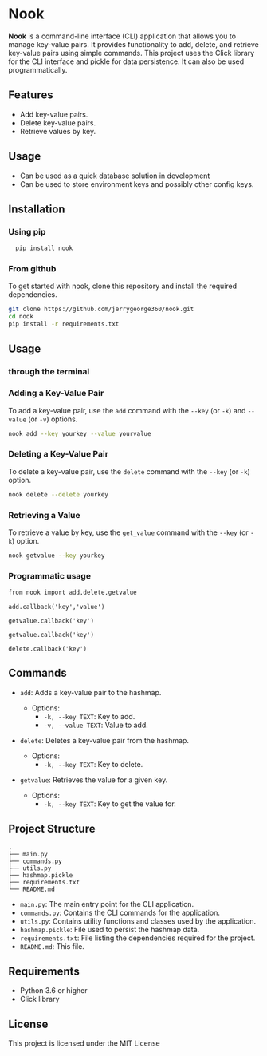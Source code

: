 # Nook

**Nook** is a command-line interface (CLI) application that allows you to manage key-value pairs. It provides functionality to add, delete, and retrieve key-value pairs using simple commands. This project uses the Click library for the CLI interface and pickle for data persistence. It can also be used programmatically.

## Features

- Add key-value pairs.
- Delete key-value pairs.
- Retrieve values by key.


## Usage

- Can be used as a quick database solution in development
- Can be used to store environment keys and possibly other config keys.
## Installation
### Using pip
```sh
  pip install nook
```
### From github
To get started with nook, clone this repository and install the required dependencies.

```sh
git clone https://github.com/jerrygeorge360/nook.git
cd nook
pip install -r requirements.txt
```

## Usage 
### through the terminal
### Adding a Key-Value Pair

To add a key-value pair, use the `add` command with the `--key` (or `-k`) and `--value` (or `-v`) options.

```sh
nook add --key yourkey --value yourvalue
```

### Deleting a Key-Value Pair

To delete a key-value pair, use the `delete` command with the `--key` (or `-k`) option.

```sh
nook delete --delete yourkey
```

### Retrieving a Value

To retrieve a value by key, use the `get_value` command with the `--key` (or `-k`) option.

```sh
nook getvalue --key yourkey
```

### Programmatic usage

``` sh
from nook import add,delete,getvalue
```
```
add.callback('key','value')
```

```
getvalue.callback('key')
```

```
getvalue.callback('key')
```

```
delete.callback('key')
```
## Commands

- `add`: Adds a key-value pair to the hashmap.
  - Options:
    - `-k, --key TEXT`: Key to add.
    - `-v, --value TEXT`: Value to add.

- `delete`: Deletes a key-value pair from the hashmap.
  - Options:
    - `-k, --key TEXT`: Key to delete.

- `getvalue`: Retrieves the value for a given key.
  - Options:
    - `-k, --key TEXT`: Key to get the value for.

## Project Structure

```
.
├── main.py
├── commands.py
├── utils.py
├── hashmap.pickle
├── requirements.txt
└── README.md
```

- `main.py`: The main entry point for the CLI application.
- `commands.py`: Contains the CLI commands for the application.
- `utils.py`: Contains utility functions and classes used by the application.
- `hashmap.pickle`: File used to persist the hashmap data.
- `requirements.txt`: File listing the dependencies required for the project.
- `README.md`: This file.

## Requirements

- Python 3.6 or higher
- Click library

## License

This project is licensed under the MIT License

